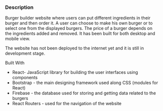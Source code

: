 ### Description

Burger builder website where users can put different ingredients in their burger and then order it.
A user can choose to make his own burger or to select one from the displayed burgers. The price of a burger depends on the ingredients added and removed.
It has been built for both desktop and mobile view. 

The website has not been deployed to the internet yet and it is still in development stage.

Built With

* React- JavaScript library for building the user interfaces using components
* Bootstrap - the main designing framework used along CSS (modules for React)
* Firebase - the database used for storing and getting data related to the burgers
* React Routers - used for the navigation of the website

